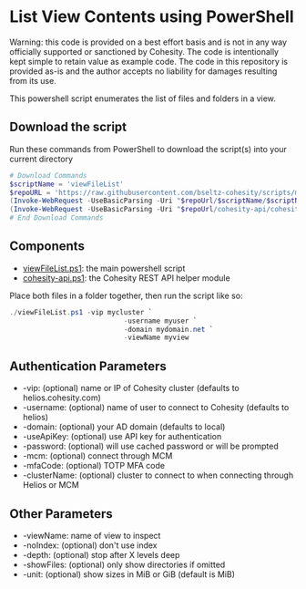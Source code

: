 # List View Contents using PowerShell

Warning: this code is provided on a best effort basis and is not in any way officially supported or sanctioned by Cohesity. The code is intentionally kept simple to retain value as example code. The code in this repository is provided as-is and the author accepts no liability for damages resulting from its use.

This powershell script enumerates the list of files and folders in a view.

## Download the script

Run these commands from PowerShell to download the script(s) into your current directory

```powershell
# Download Commands
$scriptName = 'viewFileList'
$repoURL = 'https://raw.githubusercontent.com/bseltz-cohesity/scripts/master/powershell'
(Invoke-WebRequest -UseBasicParsing -Uri "$repoUrl/$scriptName/$scriptName.ps1").content | Out-File "$scriptName.ps1"; (Get-Content "$scriptName.ps1") | Set-Content "$scriptName.ps1"
(Invoke-WebRequest -UseBasicParsing -Uri "$repoUrl/cohesity-api/cohesity-api.ps1").content | Out-File cohesity-api.ps1; (Get-Content cohesity-api.ps1) | Set-Content cohesity-api.ps1
# End Download Commands
```

## Components

* [viewFileList.ps1](https://raw.githubusercontent.com/bseltz-cohesity/scripts/master/powershell/viewFileList/viewFileList.ps1): the main powershell script
* [cohesity-api.ps1](https://raw.githubusercontent.com/bseltz-cohesity/scripts/master/powershell/cohesity-api/cohesity-api.ps1): the Cohesity REST API helper module

Place both files in a folder together, then run the script like so:

```powershell
./viewFileList.ps1 -vip mycluster `
                            -username myuser `
                            -domain mydomain.net `
                            -viewName myview
```

## Authentication Parameters

* -vip: (optional) name or IP of Cohesity cluster (defaults to helios.cohesity.com)
* -username: (optional) name of user to connect to Cohesity (defaults to helios)
* -domain: (optional) your AD domain (defaults to local)
* -useApiKey: (optional) use API key for authentication
* -password: (optional) will use cached password or will be prompted
* -mcm: (optional) connect through MCM
* -mfaCode: (optional) TOTP MFA code
* -clusterName: (optional) cluster to connect to when connecting through Helios or MCM

## Other Parameters

* -viewName: name of view to inspect
* -noIndex: (optional) don't use index
* -depth: (optional) stop after X levels deep
* -showFiles: (optional) only show directories if omitted
* -unit: (optional) show sizes in MiB or GiB (default is MiB)
